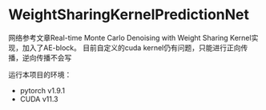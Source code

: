 # WeightSharingKernelPredictionNet

网络参考文章Real-time Monte Carlo Denoising with Weight Sharing Kernel实现，加入了AE-block。
目前自定义的cuda kernel仍有问题，只能进行正向传播，逆向传播不会写

运行本项目的环境：
+ pytorch v1.9.1
+ CUDA v11.3
